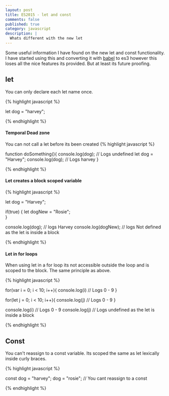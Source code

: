 ```yaml
---
layout: post
title: ES2015 - let and const
comments: false
published: true
category: javascript
description: |
  Whats different with the new let
---
```


Some useful information I have found on the new let and const functionality. I have started using this and converting it with [babel](https://babeljs.io/) to es3 however this loses all the nice features its provided. But at least its future proofing.


## let

You can only declare each let name once.

{% highlight javascript %}

let dog = "harvey";

{% endhighlight %}


#### Temporal Dead zone
You can not call a let before its been created
{% highlight javascript %}

function doSomething(){
    console.log(dog);  // Logs undefined
    let dog = "Harvey";
    console.log(dog); // Logs harvey
}

{% endhighlight %}

#### Let creates a block scoped variable

{% highlight javascript %}

  let dog = "Harvey";

  if(true) {
    let dogNew = "Rosie";  
  }

  console.log(dog); // logs Harvey
  console.log(dogNew); // logs Not defined as the let is inside a block

{% endhighlight %}


#### Let in for loops

When using let in a for loop its not accessible outside the loop and is scoped to the block. The same principle as above.

{% highlight javascript %}

  for(var i = 0; i < 10; i++){
    console.log(i) // Logs 0 - 9
  }

  for(let j = 0; i < 10; i++){
    console.log(j) // Logs 0 - 9
  }

  console.log(i) // Logs 0 - 9
  console.log(j) // Logs undefined as the let is inside a block


{% endhighlight %}

## Const

You can't reassign to a const variable.
Its scoped the same as let lexically inside curly braces.

{% highlight javascript %}

  const dog = "harvey";
  dog = "rosie"; // You cant reassign to a const

{% endhighlight %}
